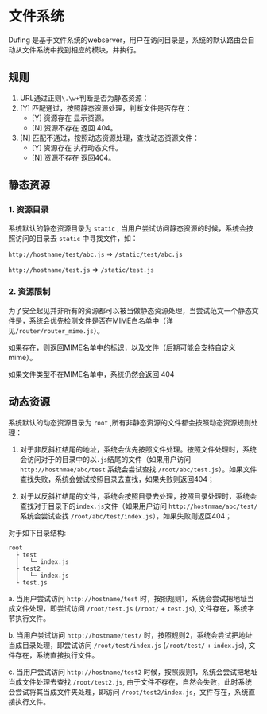# 文件系统

Dufing 是基于文件系统的webserver，用户在访问目录是，系统的默认路由会自动从文件系统中找到相应的模块，并执行。

## 规则

1. URL通过正则`\.\w+`判断是否为静态资源：
2. [Y] 匹配通过，按照静态资源处理，判断文件是否存在：
   * [Y] 资源存在 显示资源。
   * [N] 资源不存在 返回 404。
3. [N] 匹配不通过，按照动态资源处理，查找动态资源文件：
   * [Y] 资源存在 执行动态文件。
   * [N] 资源不存在 返回404。

## 静态资源

### 1. 资源目录

系统默认的静态资源目录为 `static` , 当用户尝试访问静态资源的时候，系统会按照访问的目录去 `static` 中寻找文件，如：

`http://hostname/test/abc.js` => `/static/test/abc.js`

`http://hostname/test.js` => `/static/test.js`

### 2. 资源限制

为了安全起见并非所有的资源都可以被当做静态资源处理，当尝试范文一个静态文件是，系统会优先检测文件是否在MIME白名单中（详见`/router/router_mime.js`）。

如果存在，则返回MIME名单中的标识，以及文件（后期可能会支持自定义mime）。

如果文件类型不在MIME名单中，系统仍然会返回 404

## 动态资源

系统默认的动态资源目录为 `root` ,所有非静态资源的文件都会按照动态资源规则处理：

1. 对于非反斜杠结尾的地址，系统会优先按照文件处理。按照文件处理时，系统会访问对于的目录中的以`.js`结尾的文件（如果用户访问 `http://hostnmae/abc/test` 系统会尝试查找 `/root/abc/test.js`）。如果文件查找失败，系统会尝试按照目录去查找，如果失败则返回404；

2. 对于以反斜杠结尾的文件，系统会按照目录去处理，按照目录处理时，系统会查找对于目录下的`index.js`文件（如果用户访问 `http://hostnmae/abc/test/` 系统会尝试查找 `/root/abc/test/index.js`），如果失败则返回404；

对于如下目录结构:

```
root
  ├ test
  │   └─ index.js
  ├ test2
  │   └─ index.js
  └ test.js
```

a. 当用户尝试访问 `http://hostname/test` 时，按照规则1，系统会尝试把地址当成文件处理，即尝试访问 `/root/test.js` (`/root/` + `test.js`), 文件存在，系统字节执行文件。

b. 当用户尝试访问 `http://hostname/test/` 时，按照规则2，系统会尝试把地址当成目录处理，即尝试访问 `/root/test/index.js` (`/root/test/` + `index.js`), 文件存在，系统直接执行文件。

c. 当用户尝试访问 `http://hostname/test2` 时候，按照规则1，系统会尝试把地址当成文件处理去查找 `/root/test2.js`, 由于文件不存在，自然会失败，此时系统会尝试将其当成文件夹处理，即访问 `/root/test2/index.js`，文件存在，系统直接执行文件。
